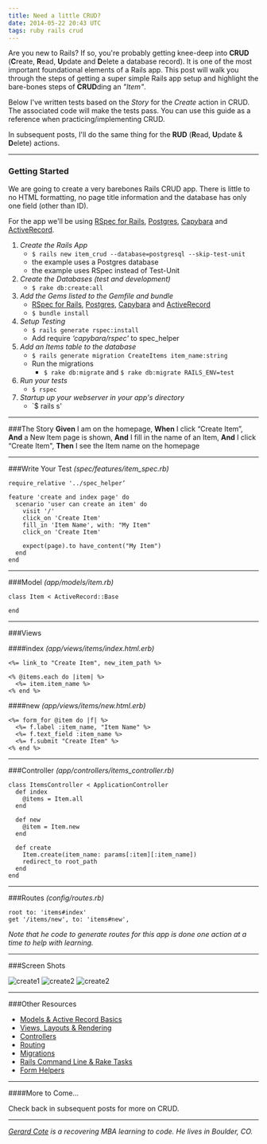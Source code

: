 ```yaml
---
title: Need a little CRUD?
date: 2014-05-22 20:43 UTC
tags: ruby rails crud
---
```


Are you new to Rails? If so, you're probably getting knee-deep into __CRUD__ (**C**reate, **R**ead, **U**pdate and **D**elete a database record). It is one of the most important foundational elements of a Rails app. This post will walk you through the steps of getting a super simple Rails app setup and highlight the bare-bones steps of **CRUD**ding an *"Item"*.

Below I've written tests based on the *Story* for the *Create* action in CRUD. The  associated code will make the tests pass. You can use this guide as a reference when practicing/implementing CRUD.

In subsequent posts, I'll do the same thing for the **RUD** (**R**ead, **U**pdate & **D**elete) actions.

---
### Getting Started
We are going to create a very barebones Rails CRUD app. There is little to no HTML formatting, no page title information and the database has only one field (other than ID).

For the app we'll be using [RSpec for Rails](https://rubygems.org/gems/rspec-rails), [Postgres](https://rubygems.org/gems/pg), [Capybara](https://rubygems.org/gems/capybara) and [ActiveRecord](https://rubygems.org/gems/activerecord).


1. *Create the Rails App*
    - `$ rails new item_crud --database=postgresql --skip-test-unit`
    - the example uses a Postgres database
    - the example uses RSpec instead of Test-Unit
2. *Create the Databases (test and development)*
    - `$ rake db:create:all`
3. *Add the Gems listed to the Gemfile and bundle*
    - [RSpec for Rails](https://rubygems.org/gems/rspec-rails), [Postgres](https://rubygems.org/gems/pg), [Capybara](https://rubygems.org/gems/capybara) and [ActiveRecord](https://rubygems.org/gems/activerecord)
    - `$ bundle install`
4. *Setup Testing*
    - `$ rails generate rspec:install`
    - Add require *‘capybara/rspec'* to spec_helper
5. *Add an Items table to the database*
    - `$ rails generate migration CreateItems item_name:string`
    - Run the migrations
      - `$ rake db:migrate` and `$ rake db:migrate RAILS_ENV=test`
6. *Run your tests*
    - `$ rspec`
7. *Startup up your webserver in your app's directory*
    - `$ rails s'

---

###The Story
**Given** I am on the homepage, **When** I click “Create Item”, **And** a New Item page is shown, **And** I fill in the name of an Item, **And** I click “Create Item", **Then** I see the Item name on the homepage

---

###Write Your Test
*(spec/features/item_spec.rb)*

    require_relative '../spec_helper‘

    feature 'create and index page' do
      scenario 'user can create an item' do
        visit '/'
        click_on 'Create Item'
        fill_in 'Item Name', with: "My Item"
        click_on 'Create Item'

        expect(page).to have_content("My Item")
      end
    end
---
###Model
*(app/models/item.rb)*

    class Item < ActiveRecord::Base

    end
---
###Views

####index
*(app/views/items/index.html.erb)*

    <%= link_to "Create Item", new_item_path %>

    <% @items.each do |item| %>
      <%= item.item_name %>
    <% end %>

####new
*(app/views/items/new.html.erb)*

    <%= form_for @item do |f| %>
      <%= f.label :item_name, "Item Name" %>
      <%= f.text_field :item_name %>
      <%= f.submit "Create Item" %>
    <% end %>
---
###Controller
*(app/controllers/items_controller.rb)*

    class ItemsController < ApplicationController
      def index
        @items = Item.all
      end

      def new
        @item = Item.new
      end

      def create
        Item.create(item_name: params[:item][:item_name])
        redirect_to root_path
      end
    end
---
###Routes
*(config/routes.rb)*

    root to: 'items#index'
    get '/items/new', to: 'items#new',

*Note that he code to generate routes for this app is done one action at a time to help with learning.*

---
###Screen Shots

![create1](http://www.mjcomm.net/downloads/gschool/blog/item_crud_create.jpg)
![create2](http://www.mjcomm.net/downloads/gschool/blog/item_crud_create_form.jpg)
![create2](http://www.mjcomm.net/downloads/gschool/blog/item_crud_create_index.jpg)

---
###Other Resources


-  [Models & Active Record Basics](http://guides.rubyonrails.org/active_record_basics.html)
-  [Views, Layouts & Rendering](http://guides.rubyonrails.org/layouts_and_rendering.html)
-  [Controllers](http://guides.rubyonrails.org/action_controller_overview.html)
-  [Routing](http://guides.rubyonrails.org/routing.html )
-  [Migrations](http://guides.rubyonrails.org/migrations.html)
-  [Rails Command Line & Rake Tasks](http://guides.rubyonrails.org/command_line.html)
-  [Form Helpers](http://guides.rubyonrails.org/form_helpers.html)

---
####More to Come...

Check back in subsequent posts for more on CRUD.

---


*[Gerard Cote](mailto:grcote@gmail.com) is a recovering MBA learning to code. He lives in Boulder, CO.*

